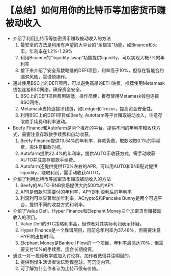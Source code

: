 # 【总结】如何用你的比特币等加密货币赚被动收入

-   介绍了利用比特币等加密货币赚取被动收入的方法
    1.  最安全的方法是利用有声望的大平台的“余额宝”功能，如Binance和火币，年利率在1.2%-1.29%
    2.  利用Binance的“liquidity swap”功能提供liquidity，可以实现大概7%的年利率
    3.  接下来介绍了安全系数略低的DEFI项目，利率高于10%，但存在智能合约漏洞风险，需谨慎操作。
-   通过使用BSC上的DEFI项目，可以避免高昂的ETH油费，推荐使用Metamask钱包连接BSC网络，确保资金安全。
    1.  BSC上的DEFI项目费用较低，操作简便，推荐使用Metamask钱包连接BSC网络。
    2.  Metamask支持连接冷钱包，如Ledger和Trezor，提高资金安全性。
    3.  利用BSC上的DEFI项目如Beefy, Autofarm等平台赚取被动收入，注意存取款手续费和利率波动。
-   Beefy Finance和Autofarm是两个推荐的平台，提供不同的年利率和收获方式，需要注意存取款手续费和自动收获。
    1.  Beefy Finance提供13.54%的年利率，存款免费，取款收取0.1%的手续费，需注意取款时机。
    2.  Autofarm提供22.4%的年利率，提供AUTO币收获方式，需手动收获AUTO并注意存取款手续费。
    3.  Autofarm还提供提供170%左右的APR，可以用AUTO和BNB配对提供liquidity，赚取利润，需手动收获AUTO。
-   介绍了利用比特币等加密货币赚取被动收入的方法
    1.  Beefy的AUTO-BNB农场提供大约500%的APY
    2.  APR是借款时需要付的年利率，APY是利滚利后的年利率
    3.  利滚利可以显著增加年利率，ACryptoS和Pancake Bunny是两个可选平台，提供不同的收益方式和利率。
-   介绍了Value Defi、Hyper Finance和Elephant Money三个加密货币赚被动收入的项目。
    1.  Value Defi的BTC策略利率高，但作者对其实际利润表示怀疑。
    2.  Hyper Finance是一个靠谱项目，目前总年利率为37.48%，但需要注意HYFI的出售时间。
    3.  Elephant Money是Bankroll Flow的一个项目，年利率最高达70%，但需要支付10%的手续费，适合长期投资。
-   通过一对一视频教学或加入讨论群，加作者微信并注明目的。
    1.  提供剽悍生活读者论坛剽悍星球，可沉淀内容。
    2.  可了解为什么作者认为比特币很有价值。